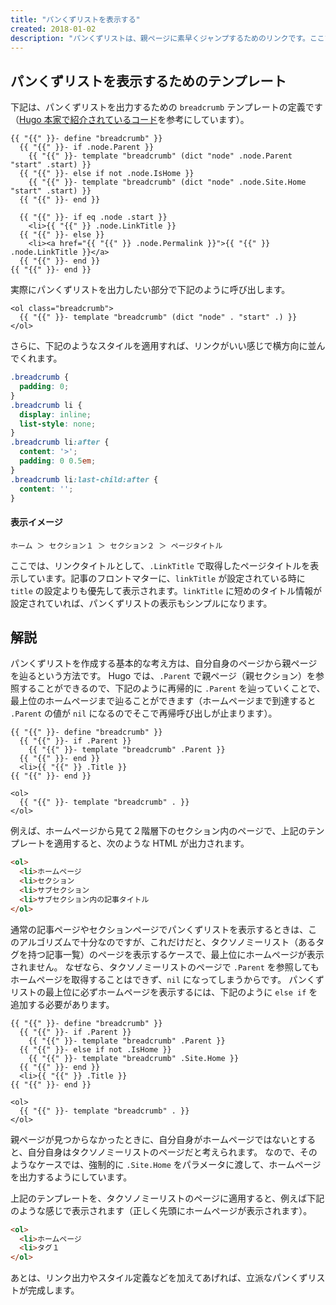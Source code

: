 ```yaml
---
title: "パンくずリストを表示する"
created: 2018-01-02
description: "パンくずリストは、親ページに素早くジャンプするためのリンクです。ここでは、Hugo のテンプレート機能を使って、パンくずリストを出力する方法を説明します。"
---
```


パンくずリストを表示するためのテンプレート
----

下記は、パンくずリストを出力するための `breadcrumb` テンプレートの定義です（[Hugo 本家で紹介されているコード](https://gohugo.io/content-management/sections/#example-breadcrumb-navigation)を参考にしています）。

~~~
{{ "{{" }}- define "breadcrumb" }}
  {{ "{{" }}- if .node.Parent }}
    {{ "{{" }}- template "breadcrumb" (dict "node" .node.Parent "start" .start) }}
  {{ "{{" }}- else if not .node.IsHome }}
    {{ "{{" }}- template "breadcrumb" (dict "node" .node.Site.Home "start" .start) }}
  {{ "{{" }}- end }}

  {{ "{{" }}- if eq .node .start }}
    <li>{{ "{{" }} .node.LinkTitle }}
  {{ "{{" }}- else }}
    <li><a href="{{ "{{" }} .node.Permalink }}">{{ "{{" }} .node.LinkTitle }}</a>
  {{ "{{" }}- end }}
{{ "{{" }}- end }}
~~~

実際にパンくずリストを出力したい部分で下記のように呼び出します。

~~~
<ol class="breadcrumb">
  {{ "{{" }}- template "breadcrumb" (dict "node" . "start" .) }}
</ol>
~~~

さらに、下記のようなスタイルを適用すれば、リンクがいい感じで横方向に並んでくれます。

~~~ css
.breadcrumb {
  padding: 0;
}
.breadcrumb li {
  display: inline;
  list-style: none;
}
.breadcrumb li:after {
  content: '>';
  padding: 0 0.5em;
}
.breadcrumb li:last-child:after {
  content: '';
}
~~~

#### 表示イメージ

~~~
ホーム ＞ セクション１ ＞ セクション２ ＞ ページタイトル
~~~

<div class="note">
ここでは、リンクタイトルとして、<code>.LinkTitle</code> で取得したページタイトルを表示しています。記事のフロントマターに、<code>linkTitle</code> が設定されている時に <code>title</code> の設定よりも優先して表示されます。<code>linkTitle</code> に短めのタイトル情報が設定されていれば、パンくずリストの表示もシンプルになります。
</div>


解説
----

パンくずリストを作成する基本的な考え方は、自分自身のページから親ページを辿るという方法です。
Hugo では、`.Parent` で親ページ（親セクション）を参照することができるので、下記のように再帰的に `.Parent` を辿っていくことで、最上位のホームページまで辿ることができます（ホームページまで到達すると `.Parent` の値が `nil` になるのでそこで再帰呼び出しが止まります）。

~~~
{{ "{{" }}- define "breadcrumb" }}
  {{ "{{" }}- if .Parent }}
    {{ "{{" }}- template "breadcrumb" .Parent }}
  {{ "{{" }}- end }}
  <li>{{ "{{" }} .Title }}
{{ "{{" }}- end }}

<ol>
  {{ "{{" }}- template "breadcrumb" . }}
</ol>
~~~

例えば、ホームページから見て２階層下のセクション内のページで、上記のテンプレートを適用すると、次のような HTML が出力されます。

~~~ html
<ol>
  <li>ホームページ
  <li>セクション
  <li>サブセクション
  <li>サブセクション内の記事タイトル
</ol>
~~~

通常の記事ページやセクションページでパンくずリストを表示するときは、このアルゴリズムで十分なのですが、これだけだと、タクソノミーリスト（あるタグを持つ記事一覧）のページを表示するケースで、最上位にホームページが表示されません。
なぜなら、タクソノミーリストのページで `.Parent` を参照してもホームページを取得することはできず、`nil` になってしまうからです。
パンくずリストの最上位に必ずホームページを表示するには、下記のように `else if` を追加する必要があります。

~~~
{{ "{{" }}- define "breadcrumb" }}
  {{ "{{" }}- if .Parent }}
    {{ "{{" }}- template "breadcrumb" .Parent }}
  {{ "{{" }}- else if not .IsHome }}
    {{ "{{" }}- template "breadcrumb" .Site.Home }}
  {{ "{{" }}- end }}
  <li>{{ "{{" }} .Title }}
{{ "{{" }}- end }}

<ol>
  {{ "{{" }}- template "breadcrumb" . }}
</ol>
~~~

親ページが見つからなかったときに、自分自身がホームページではないとすると、自分自身はタクソノミーリストのページだと考えられます。
なので、そのようなケースでは、強制的に `.Site.Home` をパラメータに渡して、ホームページを出力するようにしています。

上記のテンプレートを、タクソノミーリストのページに適用すると、例えば下記のような感じで表示されます（正しく先頭にホームページが表示されます）。

~~~ html
<ol>
  <li>ホームページ
  <li>タグ１
</ol>
~~~

あとは、リンク出力やスタイル定義などを加えてあげれば、立派なパンくずリストが完成します。

